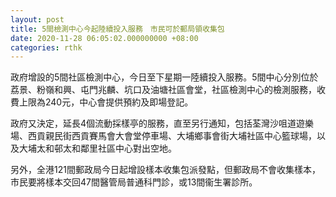 ```yaml
---
layout: post
title: 5間檢測中心今起陸續投入服務　市民可於郵局領收集包
date: 2020-11-28 06:05:02.000000000 +08:00
categories: rthk
---
```


政府增設的5間社區檢測中心，今日至下星期一陸續投入服務。5間中心分別位於荔景、粉嶺和興、屯門兆麟、坑口及油塘社區會堂，社區檢測中心的檢測服務，收費上限為240元，中心會提供預約及即場登記。

政府又決定，延長4個流動採樣亭的服務，直至另行通知，包括荃灣沙咀道遊樂場、西貢親民街西貢賽馬會大會堂停車場、大埔鄉事會街大埔社區中心籃球場，以及大埔太和邨太和鄰里社區中心對出空地。

另外，全港121間郵政局今日起增設樣本收集包派發點，但郵政局不會收集樣本，市民要將樣本交回47間醫管局普通科門診，或13間衞生署診所。
